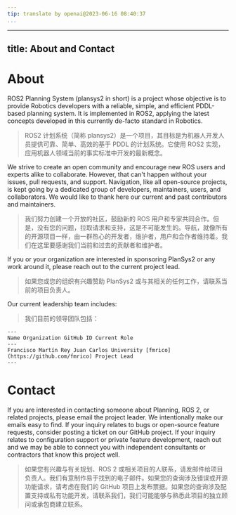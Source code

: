 ```yaml
---
tip: translate by openai@2023-06-16 08:40:37
...
```

---
## title: About and Contact

# About

ROS2 Planning System (plansys2 in short) is a project whose objective is to provide Robotics developers with a reliable, simple, and efficient PDDL-based planning system. It is implemented in ROS2, applying the latest concepts developed in this currently de-facto standard in Robotics.

> ROS2 计划系统（简称 plansys2）是一个项目，其目标是为机器人开发人员提供可靠、简单、高效的基于 PDDL 的计划系统。它使用 ROS2 实现，应用机器人领域当前的事实标准中开发的最新概念。

We strive to create an open community and encourage new ROS users and experts alike to collaborate. However, that can\'t happen without your issues, pull requests, and support. Navigation, like all open-source projects, is kept going by a dedicated group of developers, maintainers, users, and collaborators. We would like to thank here our current and past contributors and maintainers.

> 我们努力创建一个开放的社区，鼓励新的 ROS 用户和专家共同合作。但是，没有您的问题，拉取请求和支持，这是不可能发生的。导航，就像所有的开源项目一样，由一群热心的开发者，维护者，用户和合作者维持着。我们在这里要感谢我们当前和过去的贡献者和维护者。

If you or your organization are interested in sponsoring PlanSys2 or any work around it, please reach out to the current project lead.

> 如果您或您的组织有兴趣赞助 PlanSys2 或与其相关的任何工作，请联系当前的项目负责人。

Our current leadership team includes:

> 我们目前的领导团队包括：

```
---
Name Organization GitHub ID Current Role
---
Francisco Martín Rey Juan Carlos University [fmrico](https://github.com/fmrico) Project Lead
---
```

# Contact

If you are interested in contacting someone about Planning, ROS 2, or related projects, please email the project leader. We intentionally make our emails easy to find. If your inquiry relates to bugs or open-source feature requests, consider posting a ticket on our GitHub project. If your inquiry relates to configuration support or private feature development, reach out and we may be able to connect you with independent consultants or contractors that know this project well.

> 如果您有兴趣与有关规划、ROS 2 或相关项目的人联系，请发邮件给项目负责人。我们有意制作易于找到的电子邮件。如果您的查询涉及错误或开源功能请求，请考虑在我们的 GitHub 项目上发布票据。如果您的查询涉及配置支持或私有功能开发，请联系我们，我们可能能够与熟悉此项目的独立顾问或承包商建立联系。
